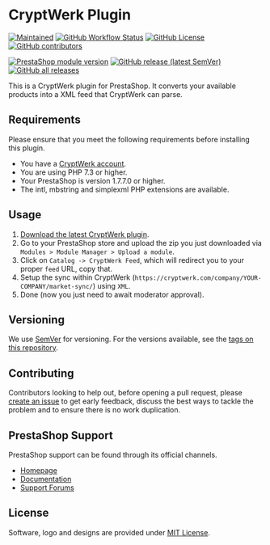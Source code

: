 # CryptWerk Plugin

[![Maintained](https://img.shields.io/maintenance/yes/2021?style=flat-square)](https://github.com/bitcoinmitchell/cryptwerk-plugin/pulse)
[![GitHub Workflow Status](https://img.shields.io/github/workflow/status/bitcoinmitchell/cryptwerk-plugin/Validate/master?style=flat-square)](https://github.com/bitcoinmitchell/cryptwerk-plugin/actions)
[![GitHub License](https://img.shields.io/github/license/bitcoinmitchell/cryptwerk-plugin?color=brightgreen&style=flat-square)](https://github.com/bitcoinmitchell/cryptwerk-plugin/blob/master/LICENSE)
[![GitHub contributors](https://img.shields.io/github/contributors-anon/bitcoinmitchell/cryptwerk-plugin?style=flat-square)](https://github.com/bitcoinmitchell/cryptwerk-plugin/graphs/contributors)

[![PrestaShop module version](https://img.shields.io/badge/module%20version-0.3.5-brightgreen?style=flat-square)](https://github.com/bitcoinmitchell/cryptwerk-plugin/releases)
[![GitHub release (latest SemVer)](https://img.shields.io/github/v/release/bitcoinmitchell/cryptwerk-plugin?sort=semver&style=flat-square)](https://github.com/bitcoinmitchell/cryptwerk-plugin/releases)
[![GitHub all releases](https://img.shields.io/github/downloads/bitcoinmitchell/cryptwerk-plugin/total?style=flat-square)](https://github.com/bitcoinmitchell/cryptwerk-plugin/releases)

This is a CryptWerk plugin for PrestaShop. It converts your available products into a XML feed that CryptWerk can parse.

## Requirements

Please ensure that you meet the following requirements before installing this plugin.

+ You have a [CryptWerk account](https://cryptwerk.com/id/register/).
+ You are using PHP 7.3 or higher.
+ Your PrestaShop is version 1.7.7.0 or higher.
+ The intl, mbstring and simplexml PHP extensions are available.

## Usage

1. [Download the latest CryptWerk plugin](https://github.com/bitcoinmitchell/cryptwerk-plugin/releases).
2. Go to your PrestaShop store and upload the zip you just downloaded via `Modules > Module Manager > Upload a module`.
4. Click on `Catalog -> CryptWerk Feed`, which will redirect you to your proper `feed` URL, copy that.
5. Setup the sync within CryptWerk (`https://cryptwerk.com/company/YOUR-COMPANY/market-sync/`) using `XML`.
6. Done (now you just need to await moderator approval).

## Versioning

We use [SemVer](http://semver.org/) for versioning. For the versions available, see the
[tags on this repository](https://github.com/BitcoinMitchell/docker-prestashop/tags).

## Contributing

Contributors looking to help out, before opening a pull request, please [create an issue](https://github.com/bitcoinmitchell/cryptwerk-plugin/issues/new/choose)
to get early feedback, discuss the best ways to tackle the problem and to ensure there is no work duplication.

## PrestaShop Support

PrestaShop support can be found through its official channels.

* [Homepage](https://www.prestashop.com)
* [Documentation](https://doc.prestashop.com)
* [Support Forums](https://www.prestashop.com/forums)

## License

Software, logo and designs are provided under [MIT License](LICENSE).

